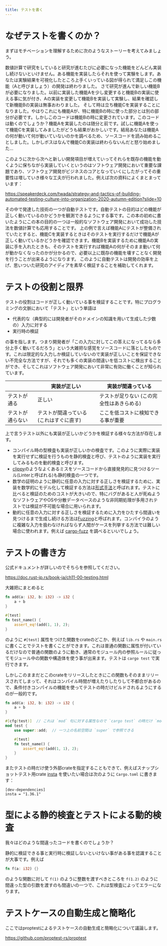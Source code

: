 ```yaml
---
title: テストを書く
---
```


# なぜテストを書くのか？
まずはモチベーションを理解するために次のようなストーリーを考えてみましょう。

数値計算で研究をしていると研究が進むたびに必要になった機能をどんどん実装し続けないといけません。ある機能を実装したらそれを使って実験をします。あなたは実験結果を可視化したところ上手くいっている図が得られて満足しこの機能（Aと呼びましょう）の開発は終わりました。
さて研究が進んで新しい機能Bが必要になりました。以前に実装した機能Aを少し変更すると機能Bの実装に使える事に気が付き、Aの実装を変更して機能Bを実装して実験し、結果を確認して新機能Bの実装は無事おわりました。
そして時は立ち機能Cを実装することになりました。やはりこれにも機能Aが、特に機能Bの時に使った部分とは別の部分が必要です。しかしこのコードは機能Bの時に変更されています。このコードは動くのでしょうか？機能Aを実装したのは随分と前です。試しに機能Aを使って機能Cを実装してみましたがどうも結果がおかしいです。結局あなたは機能Aの何が動いて何が動いていないのかを調べるため、ソースコードを読み始めることしました。しかしボスはなんで機能Cの実装は終わらないんだと怒り始めました...

このように次から次へと新しい開発項目が増えていってそれらを既存の機能を動くように保ちながら実装していくというのはソフトウェア開発において重要な課題であり、ソフトウェア開発がビジネスのコアとなっていくにしたがってその重要性は増していき様々な工夫が行われました。例えば次の資料によくまとまっています：

https://speakerdeck.com/twada/strategy-and-tactics-of-building-automated-testing-culture-into-organization-2020-autumn-edition?slide=10

その中で発達した技術の一つが自動テストです。自動テストの目的はどの機能が正しく動いているのかどうかを観測できるようにする事です。この本の初めに書いたようにこの本の目的の一つは一般的なソフトウェア開発において成功した技法を数値計算でも応用することです。
上の例で言えば機能Aにテストが整備されていたとすると、機能Cを実装するときはそのテストを実行するだけで機能Aが正しく動いているかどうかを確認できます。機能Bを実装するために機能Aの実装に手を入れたときも、そのテストを実行すれば機能Aの何がそのまま動いて何が動かなくなったのかが分かるので、必要以上に既存の機能を壊すことなく開発を行うことが出来るようになります。
このように自動テストは開発の効率を上げ、思いついた研究のアイディアを素早く検証することを補助してくれます。

# テストの役割と限界

テストの役割はコードが正しく動いている事を検証することです。特にプログラミングの文脈において「テスト」という単語は

- 代表的な（典型的には開発者がそのドメインの知識を用いて生成した少数の）入力に対する
- 実行時の検証

の事を指します。つまり開発者が「この入力に対してこの答えになってるなら多分上手く動いてるだろう」という大雑把な感覚をソースコードに落としたものです。これは限定的な入力しか検証していないので実装が正しいことを保証できない不完全な方法ですが、それでも多くの実装の間違いを低コストに検出することができ、そしてこれはソフトウェア開発において非常に有効に働くことが知られています。

| | 実装が正しい | 実装が間違っている |
| --- | --- | --- |
| テストが通る | 正しい | テストが足りない (この完全性はあきらめる) |
| テストが通らない | テストが間違っている (これはすぐに直す) | ここを低コストに検知できる事が重要 |

上で言うテスト以外にも実装が正しいかどうかを検証する様々な方法が存在します。

- コンパイル時の型検査も実装が正しいかの検査です。このように実際に実装を実行せずに検証を行うものを静的検査と呼び、テストのように実装を実行してみるものを動的検査と呼びます。
- [clippy](https://github.com/rust-lang/rust-clippy)のようなよくあるミスをソースコードから直接発見的に見つけるツール(Linterと呼ばれる)も静的検査の一つです。
- 数学の証明のように静的に任意の入力に対する正しさを検証するために、実装を数学的にモデル化して検証する方法は[形式手法](https://ja.wikipedia.org/wiki/%E5%BD%A2%E5%BC%8F%E6%89%8B%E6%B3%95)と呼ばれます。テストに比べると検証のためのコストが大きいので、特にバグがあると人が死ぬようなソフトウェアやOSや分散データベースのような非同期処理が多用されテストでは検証が不可能な場合に用いられます。
- 動的に任意の入力に対する正しさを検証するために入力をひたすら間違いを見つけるまで生成し続ける方法は[Fuzzing](https://ja.wikipedia.org/wiki/%E3%83%95%E3%82%A1%E3%82%B8%E3%83%B3%E3%82%B0)と呼ばれます。コンパイラのように複雑な入力を扱わなければならず人間がケースを列挙する方法では難しい場合に使われます。例えば [cargo-fuzz](https://github.com/rust-fuzz/cargo-fuzz) を調べるといいでしょう。

# テストの書き方
公式ドキュメントが詳しいのでそちらを参照してください。

https://doc.rust-jp.rs/book-ja/ch11-00-testing.html

大雑把にまとめると

```rust
fn add(a: i32, b: i32) -> i32 {
    a + b
}

#[test]
fn test_name() {
    assert_eq!(add(1, 1), 2);
}
```

のように `#[test]` 属性をつけた関数をcrateのどこか、例えば `lib.rs` や `main.rs` に書くことでテストを書くことができます。これは普通の関数に属性が付いているだけなので普通の関数のように動き、通常のモジュール内の参照ルールに従ってモジュール中の関数や構造体を使う事が出来ます。テストは `cargo test` で実行できます。

しかしこのままだとこのcrateをリリースしたときにこの関数もそのままリリースされてしまって、それはコンパイル時間が増えたりしたりして不都合があるので、条件付きコンパイルの機能を使ってテストの時だけビルドされるようにするのが一般的です。

```rust
fn add(a: i32, b: i32) -> i32 {
    a + b
}

#[cfg(test)]  // これは `mod` 句に対する属性なので `cargo test` の時だけ `mod test { ... }` の部分が存在することになる
mod test {
    use super::add;  // 一つ上の名前空間は `super` で参照できる

    #[test]
    fn test_name() {
        assert_eq!(add(1, 1), 2);
    }
}
```

またテストの時だけ使う外部crateを指定することもできて、例えばスナップショットテスト用crate [insta](https://docs.rs/insta/latest/insta/) を使いたい場合は次のように `Cargo.toml` に書きます：

```toml: Cargo.toml
[dev-dependencies]
insta = "1.36.1"
```

# 型による静的検査とテストによる動的検査

我々はどのような間違ったコードを書くのでしょうか？

静的に検証できる事と実行時に検証しないといけない事がある事を認識することが大事です。例えば

```rust
fn f(a: i32) {}
```

のような関数に対して `f(1)` のように整数を渡すべきところを `f(1.2)` のように間違った型の引数を渡すのも間違いの一つで、これは型検査によってエラーになります。


# テストケースの自動生成と簡略化

ここではproptestによるテストケースの自動生成と簡略化について議論します。

https://github.com/proptest-rs/proptest
